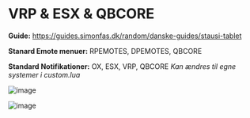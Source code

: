 # VRP & ESX & QBCORE

**Guide:** https://guides.simonfas.dk/random/danske-guides/stausi-tablet

**Stanard Emote menuer:** RPEMOTES, DPEMOTES, QBCORE

**Standard Notifikationer:** OX, ESX, VRP, QBCORE
*Kan ændres til egne systemer i custom.lua*

![image](https://github.com/user-attachments/assets/041fec5e-e112-452e-8706-5fd7e2666508)

![image](https://github.com/user-attachments/assets/f300ab76-2279-4b53-b17e-760a14c67d34)
